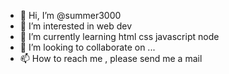 - 👋 Hi, I’m @summer3000
- 👀 I’m interested in web dev
- 🌱 I’m currently learning html css javascript node
- 💞️ I’m looking to collaborate on ...
- 📫 How to reach me , please send me a mail

<!---
summer3000/summer3000 is a ✨ special ✨ repository because its `README.md` (this file) appears on your GitHub profile.
You can click the Preview link to take a look at your changes.
--->
